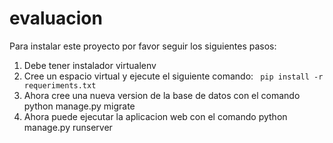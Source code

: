 # evaluacion

Para instalar este proyecto por favor seguir los siguientes pasos:

1. Debe tener instalador virtualenv
2. Cree un espacio virtual y ejecute el siguiente comando:
   ``` pip install -r requeriments.txt```
3. Ahora cree una nueva version de la base de datos con el comando
    python manage.py migrate
4. Ahora puede ejecutar la aplicacion web con el comando
    python manage.py runserver
